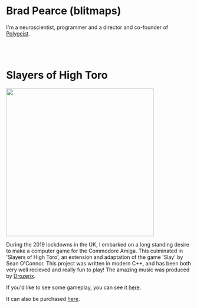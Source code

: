 # Brad Pearce (blitmaps)
I'm a neuroscientist, programmer and a director and co-founder of [Polygeist](https://www.polygei.st).

<br>
<br>

# Slayers of High Toro
<img src="slayers_box.png" width="400" height="400">

During the 2019 lockdowns in the UK, I embarked on a long standing desire to make a computer game for the Commodore Amiga.  This culminated in 'Slayers of High Toro', an extension and adaptation of the game 'Slay' by Sean O'Connor.  This project was written in modern C++, and has been both very well recieved and really fun to play!  The amazing music was produced by [Drozerix](https://soundcloud.com/drozerix).

If you'd like to see some gameplay, you can see it [here](https://www.youtube.com/watch?v=MH0moStN-Ng).

It can also be purchased [here](https://www.bitmapsoft.co.uk/product/slayers-of-high-toro/#:~:text=Slayers%20of%20High%20Toro%20is,defend%20your%20kingdoms%20from%20attack.).

<br>
<br>

